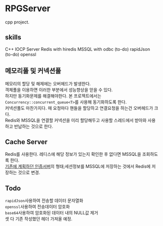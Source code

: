 # RPGServer
cpp project.

## skills
C++ IOCP Server
Redis with hiredis
MSSQL with odbc
(to-do) rapidJson
(to-do) openssl

## 메모리풀 및 커넥션풀
메모리의 할당 및 해제에는 오버헤드가 발생한다. <br/>
객체풀을 이용하면 이러한 부분에서 성능향상을 얻을 수 있다. <br/>
하지만 동기화문제를 해결해야한다. 본 프로젝트에서는 ```Concurrency::concurrent_queue<T>```를 사용해 동기화하도록 한다.<br/>
커넥션풀도 마찬가지다. 매 요청마다 핸들을 할당하고 연결요청을 하는건 오버헤드가 크다. <br/>
Redis와 MSSQL을 연결할 커넥션을 미리 할당해두고 사용할 스레드에서 받아와 사용하고 반납하는 것으로 한다.

## Cache Server
Redis를 사용한다. 레디스에 해당 정보가 있는지 확인한 후 없다면 MSSQL을 조회하도록 한다. <br/>
[기존에 계획하던 인증서버](https://github.com/SuhYC/Authentication_Server)의 형태;세션정보를 MSSQL에 저장하는 것에서 Redis에 저장하는 것으로 변경.<br/>

## Todo
```rapidJson```사용하여 전송할 데이터 문자열화 <br/>
```openssl```사용하여 전송데이터 암호화 <br/>
```base64```사용하여 암호화된 데이터 내의 NULL값 제거 <br/>
셋 다 기존 작성했던 헤더 가져올 예정.

